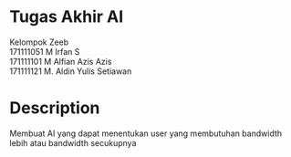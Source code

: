 # Tugas Akhir AI
Kelompok Zeeb  
171111051	M Irfan S  
171111101	M Alfian Azis Azis  
171111121	M. Aldin Yulis Setiawan  

# Description
Membuat AI yang dapat menentukan user yang membutuhan bandwidth lebih atau bandwidth secukupnya

